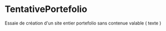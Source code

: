 # TentativePortefolio
Essaie de création d'un site entier portefolio sans contenue valable ( texte )
